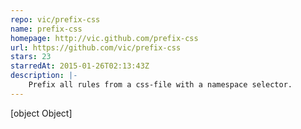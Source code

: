 ```yaml
---
repo: vic/prefix-css
name: prefix-css
homepage: http://vic.github.com/prefix-css
url: https://github.com/vic/prefix-css
stars: 23
starredAt: 2015-01-26T02:13:43Z
description: |-
    Prefix all rules from a css-file with a namespace selector.
---
```


[object Object]
